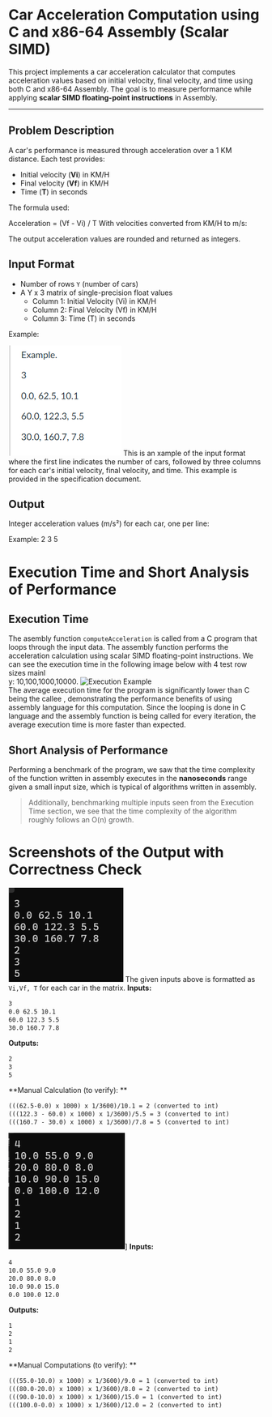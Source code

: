 # Car Acceleration Computation using C and x86-64 Assembly (Scalar SIMD)

This project implements a car acceleration calculator that computes acceleration values based on initial velocity, final velocity, and time using both C and x86-64 Assembly. The goal is to measure performance while applying **scalar SIMD floating-point instructions** in Assembly.

---

## Problem Description

A car's performance is measured through acceleration over a 1 KM distance. Each test provides:

- Initial velocity (**Vi**) in KM/H
- Final velocity (**Vf**) in KM/H
- Time (**T**) in seconds

The formula used:

Acceleration = (Vf - Vi) / T
With velocities converted from KM/H to m/s:

The output acceleration values are rounded and returned as integers.

## Input Format

- Number of rows `Y` (number of cars)
- A Y x 3 matrix of single-precision float values
  - Column 1: Initial Velocity (Vi) in KM/H
  - Column 2: Final Velocity (Vf) in KM/H
  - Column 3: Time (T) in seconds

Example:

![Example output](files/LBYARCH_MP2/images/Output.png)
This is an xample of the input format where the first line indicates the number of cars, followed by three columns for each car's initial velocity, final velocity, and time.
This example is provided in the specification document.


##  Output

Integer acceleration values (m/s²) for each car, one per line:

Example:
2
3
5

# Execution Time and Short Analysis of Performance

## Execution Time
The asembly function `computeAcceleration` is called from a C program that loops through the input data. The assembly function performs the acceleration calculation using scalar SIMD floating-point instructions.
We can see the execution time in the following image below with 4 test row sizes mainl<br>y: 10,100,1000,10000.
![Execution Example](files/LBYARCH_MP2/images/Execution.png)<br>
The average execution time for the program is significantly lower than C being the callee , demonstrating the performance benefits of using assembly language for this computation.
Since the looping is done in C language and the assembly function is being called for every iteration, the average execution time is more faster than expected.
## Short Analysis of Performance
Performing a benchmark of the program, we saw that the time complexity of the function written in assembly executes in the **nanoseconds** range given a small input size, which is typical of algorithms written in assembly.
>Additionally, benchmarking multiple inputs seen from the Execution Time section, we see that the time complexity of the algorithm roughly follows an O(n) growth.




 # Screenshots of the Output with Correctness Check

![Test Case 1: 3x3 Matrix Input](files/LBYARCH_MP2/images/TestCase1.png)
The given inputs above is formatted as `Vi,Vf, T` for each car in the matrix.
**Inputs:**
```
3
0.0 62.5 10.1
60.0 122.3 5.5
30.0 160.7 7.8
```

**Outputs:**
```
2
3
5
```
**Manual Calculation (to verify): **
```
(((62.5-0.0) x 1000) x 1/3600)/10.1 = 2 (converted to int)
(((122.3 - 60.0) x 1000) x 1/3600)/5.5 = 3 (converted to int)
(((160.7 - 30.0) x 1000) x 1/3600)/7.8 = 5 (converted to int)
```

![Test Case 2: 4x3 Matrix Input](files/LBYARCH_MP2/images/TestCase2.png)]
**Inputs:**
```
4	
10.0 55.0 9.0 
20.0 80.0 8.0
10.0 90.0 15.0
0.0 100.0 12.0
```
**Outputs:**
```
1
2
1
2
```

**Manual Computations (to verify): **
```
(((55.0-10.0) x 1000) x 1/3600)/9.0 = 1 (converted to int)
(((80.0-20.0) x 1000) x 1/3600)/8.0 = 2 (converted to int)
(((90.0-10.0) x 1000) x 1/3600)/15.0 = 1 (converted to int)
(((100.0-0.0) x 1000) x 1/3600)/12.0 = 2 (converted to int)
```


